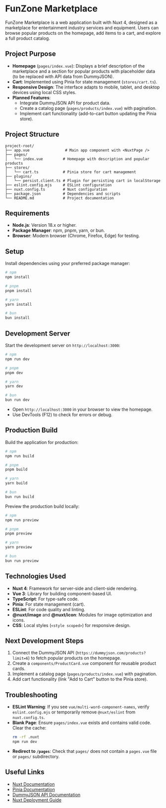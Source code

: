# FunZone Marketplace

FunZone Marketplace is a web application built with Nuxt 4, designed as a marketplace for entertainment industry services and equipment. Users can browse popular products on the homepage, add items to a cart, and explore a full product catalog.

## Project Purpose

- **Homepage** (`pages/index.vue`): Displays a brief description of the marketplace and a section for popular products with placeholder data (to be replaced with API data from DummyJSON).
- **Cart**: Implemented using Pinia for state management (`stores/cart.ts`).
- **Responsive Design**: The interface adapts to mobile, tablet, and desktop devices using local CSS styles.
- **Planned Features**:
  - Integrate DummyJSON API for product data.
  - Create a catalog page (`pages/products/index.vue`) with pagination.
  - Implement cart functionality (add-to-cart button updating the Pinia store).

## Project Structure

```
project-root/
├── app.vue                # Main app component with <NuxtPage />
├── pages/
│   └── index.vue         # Homepage with description and popular products
├── stores/
│   └── cart.ts           # Pinia store for cart management
├── plugins/
│   └── persist.client.ts # Plugin for persisting cart in localStorage
├── eslint.config.mjs     # ESLint configuration
├── nuxt.config.ts        # Nuxt configuration
├── package.json          # Dependencies and scripts
└── README.md             # Project documentation
```

## Requirements

- **Node.js**: Version 18.x or higher.
- **Package Manager**: npm, pnpm, yarn, or bun.
- **Browser**: Modern browser (Chrome, Firefox, Edge) for testing.

## Setup

Install dependencies using your preferred package manager:

```bash
# npm
npm install

# pnpm
pnpm install

# yarn
yarn install

# bun
bun install
```

## Development Server

Start the development server on `http://localhost:3000`:

```bash
# npm
npm run dev

# pnpm
pnpm dev

# yarn
yarn dev

# bun
bun run dev
```

- Open `http://localhost:3000` in your browser to view the homepage.
- Use DevTools (F12) to check for errors or debug.

## Production Build

Build the application for production:

```bash
# npm
npm run build

# pnpm
pnpm build

# yarn
yarn build

# bun
bun run build
```

Preview the production build locally:

```bash
# npm
npm run preview

# pnpm
pnpm preview

# yarn
yarn preview

# bun
bun run preview
```

## Technologies Used

- **Nuxt 4**: Framework for server-side and client-side rendering.
- **Vue 3**: Library for building component-based UI.
- **TypeScript**: For type-safe code.
- **Pinia**: For state management (cart).
- **ESLint**: For code quality and linting.
- **@nuxt/image** and **@nuxt/icon**: Modules for image optimization and icons.
- **CSS**: Local styles (`<style scoped>`) for responsive design.

## Next Development Steps

1. Connect the DummyJSON API (`https://dummyjson.com/products?limit=6`) to fetch popular products on the homepage.
2. Create a `components/ProductCard.vue` component for reusable product cards.
3. Implement a catalog page (`pages/products/index.vue`) with pagination.
4. Add cart functionality (link "Add to Cart" button to the Pinia store).

## Troubleshooting

- **ESLint Warning**: If you see `vue/multi-word-component-names`, verify `eslint.config.mjs` or temporarily remove `@nuxt/eslint` from `nuxt.config.ts`.
- **Blank Page**: Ensure `pages/index.vue` exists and contains valid code. Clear the cache:
  ```bash
  rm -rf .nuxt
  npm run dev
  ```
- **Redirect to `/pages`**: Check that `pages/` does not contain a `pages.vue` file or `pages/` subdirectory.

## Useful Links

- [Nuxt Documentation](https://nuxt.com/docs/getting-started/introduction)
- [Pinia Documentation](https://pinia.vuejs.org)
- [DummyJSON API Documentation](https://dummyjson.com/docs/products)
- [Nuxt Deployment Guide](https://nuxt.com/docs/getting-started/deployment)
